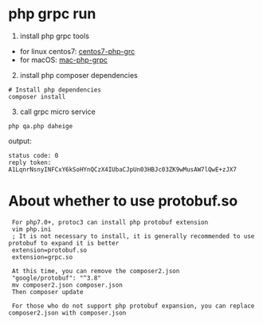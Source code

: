 # php grpc run
1. install php grpc tools
- for linux centos7: [centos7-php-grc](centos7-php-grpc.md)
- for macOS: [mac-php-grpc](mac-php-grpc.md)

2. install php composer dependencies
```shell
# Install php dependencies
composer install
```
3. call grpc micro service
```shell
php qa.php daheige
```
output:
```
status code: 0
reply token: A1LqnrNsnyINFCxY6kSoHYnQCzX4IUbaCJpUn03HBJc03ZK9wMusAW7lQwE+zJX7
```

# About whether to use protobuf.so

     For php7.0+, protoc3 can install php protobuf extension
     vim php.ini
     ; It is not necessary to install, it is generally recommended to use protobuf to expand it is better
     extension=protobuf.so
     extension=grpc.so

     At this time, you can remove the composer2.json
     "google/protobuf": "^3.8"
     mv composer2.json composer.json
     Then composer update

     For those who do not support php protobuf expansion, you can replace composer2.json with composer.json

